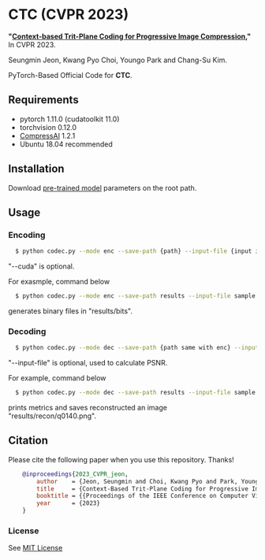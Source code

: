 # CTC (CVPR 2023)
**"[Context-based Trit-Plane Coding for Progressive Image Compression](https://arxiv.org/pdf/2303.05715.pdf),"** In CVPR 2023.

Seungmin Jeon, Kwang Pyo Choi, Youngo Park and Chang-Su Kim.

PyTorch-Based Official Code for **CTC**.

## Requirements
- pytorch 1.11.0 (cudatoolkit 11.0)
- torchvision 0.12.0
- [CompressAI](https://github.com/InterDigitalInc/CompressAI) 1.2.1
- Ubuntu 18.04 recommended

## Installation
Download [pre-trained model](https://drive.google.com/file/d/1q0IyOnOcl9E9Y07viYjmLmj3FkA3ZDMT/view?usp=sharing) parameters on the root path.

## Usage
### Encoding
```bash
  $ python codec.py --mode enc --save-path {path} --input-file {input image file} --cuda
```
"--cuda" is optional.

For exasmple, command below
```bash
  $ python codec.py --mode enc --save-path results --input-file sample.png --cuda
```
generates binary files in "results/bits".

### Decoding
```bash
  $ python codec.py --mode dec --save-path {path same with enc} --input-file {original image file} --recon-level {int} --cuda
```
"--input-file" is optional, used to calculate PSNR.

For example, command below
```bash
  $ python codec.py --mode dec --save-path results --input-file sample.png --recon-level 140 --cuda
```
prints metrics and saves reconstructed an image "results/recon/q0140.png".

## Citation
Please cite the following paper when you use this repository. Thanks!
```bibtex
    @inproceedings{2023_CVPR_jeon,
        author    = {Jeon, Seungmin and Choi, Kwang Pyo and Park, Youngo and Kim, Chang-Su}, 
        title     = {Context-Based Trit-Plane Coding for Progressive Image Compression}, 
        booktitle = {{Proceedings of the IEEE Conference on Computer Vision and Pattern Recognition}},
        year      = {2023}
    }
```

### License
See [MIT License](https://github.com/seungminjeon-github/CTC/blob/master/LICENSE)
